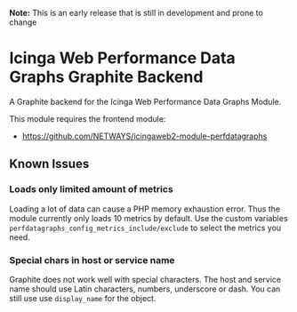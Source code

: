 **Note:** This is an early release that is still in development and prone to change

# Icinga Web Performance Data Graphs Graphite Backend

A Graphite backend for the Icinga Web Performance Data Graphs Module.

This module requires the frontend module:

- https://github.com/NETWAYS/icingaweb2-module-perfdatagraphs

## Known Issues

### Loads only limited amount of metrics

Loading a lot of data can cause a PHP memory exhaustion error. Thus
the module currently only loads 10 metrics by default.
Use the custom variables `perfdatagraphs_config_metrics_include/exclude`
to select the metrics you need.

### Special chars in host or service name

Graphite does not work well with special characters.
The host and service name should use Latin characters, numbers, underscore or dash.
You can still use use `display_name` for the object.
